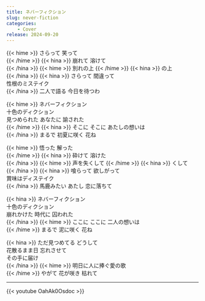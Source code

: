 ```yaml
---
title: ネバーフィクション
slug: never-fiction
categories:
    - Cover
release: 2024-09-20
---
```

{{< hime >}}
さらって 笑って  
{{< /hime >}}
{{< hina >}}
崩れて 溶けて  
{{< /hina >}}
{{< hime >}}
別れの上 
{{< /hime >}}
{{< hina >}}
の上  
{{< /hina >}}
{{< hina >}}
さらって 間違って  
性根のミステイク  
{{< /hina >}}
二人で語る 今日を待つわ  

{{< hime >}}
ネバーフィクション  
十色のディクション  
見つめられた あなたに 諭された  
{{< /hime >}}
{{< hina >}}
そこに そこに あたしの想いは  
{{< /hina >}}
まるで 初夏に咲く 花ね  

{{< hime >}}
悟った 解った  
{{< /hime >}}
{{< hina >}}
砕けて 溶けた  
{{< /hina >}}
{{< hime >}}
声を失くして 
{{< /hime >}}
{{< hina >}}
くして  
{{< /hina >}}
{{< hina >}}
喰らって 欲しがって  
賞味はディステイク  
{{< /hina >}}
馬鹿みたい あたし 恋に落ちて  

{{< hina >}}
ネバーフィクション  
十色のディクション  
崩れかけた 時代に 囚われた  
{{< /hina >}}
{{< hime >}}
ここに ここに 二人の想いは  
{{< /hime >}}
まるで 泥に咲く 花ね  

{{< hina >}}
ただ見つめてる どうして  
花散るまま日 忘れさせて  
その手に届け  
{{< /hina >}}
{{< hime >}}
明日に人に捧ぐ愛の歌  
{{< /hime >}}
やがて 花が咲き 枯れて  


---

{{< youtube OahAk0Osdoc >}}